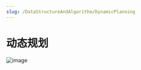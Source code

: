 ```yaml
---
slug: /DataStructureAndAlgorithm/DynamicPlanning
---
```

# 动态规划


![image](/assets/2021-3-20/dp.png)

<!-- TODO: 动态规划 -->

